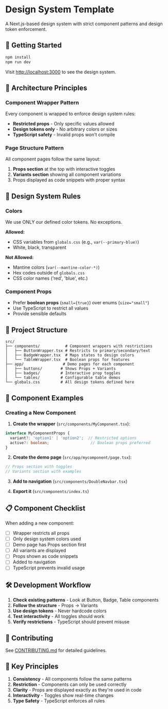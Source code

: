 # Design System Template

A Next.js-based design system with strict component patterns and design token enforcement.

## 🚀 Getting Started

```bash
npm install
npm run dev
```

Visit [http://localhost:3000](http://localhost:3000) to see the design system.

## 📐 Architecture Principles

### Component Wrapper Pattern
Every component is wrapped to enforce design system rules:
- **Restricted props** - Only specific values allowed
- **Design tokens only** - No arbitrary colors or sizes
- **TypeScript safety** - Invalid props won't compile

### Page Structure Pattern
All component pages follow the same layout:
1. **Props section** at the top with interactive toggles
2. **Variants section** showing all component variations
3. Props displayed as code snippets with proper syntax

## 🎨 Design System Rules

### Colors
We use ONLY our defined color tokens. No exceptions.

**Allowed:**
- CSS variables from `globals.css` (e.g., `var(--primary-blue)`)
- White, black, transparent

**Not Allowed:**
- Mantine colors (`var(--mantine-color-*)`)
- Hex codes outside of `globals.css`
- CSS color names ('red', 'blue', etc.)

### Component Props
- Prefer **boolean props** (`small={true}`) over enums (`size="small"`)
- Use TypeScript to restrict all values
- Provide sensible defaults

## 📁 Project Structure

```
src/
├── components/           # Component wrappers with restrictions
│   ├── ButtonWrapper.tsx # Restricts to primary/secondary/text
│   ├── BadgeWrapper.tsx  # Maps states to design colors
│   └── TableWrapper.tsx  # Boolean props for features
├── app/                 # Demo pages for each component
│   ├── buttons/        # Shows Props + Variants
│   ├── badges/         # Interactive prop toggles
│   └── tables/         # Configurable table demos
└── globals.css         # All design tokens defined here
```

## 🧩 Component Examples

### Creating a New Component

1. **Create the wrapper** (`src/components/MyComponent.tsx`):
```typescript
interface MyComponentProps {
  variant?: 'option1' | 'option2';  // Restricted options
  active?: boolean;                  // Boolean props preferred
}
```

2. **Create the demo page** (`src/app/mycomponent/page.tsx`):
```typescript
// Props section with toggles
// Variants section with examples
```

3. **Add to navigation** (`src/components/DoubleNavbar.tsx`)

4. **Export it** (`src/components/index.ts`)

## 📋 Component Checklist

When adding a new component:

- [ ] Wrapper restricts all props
- [ ] Only design system colors used
- [ ] Demo page has Props section first
- [ ] All variants are displayed
- [ ] Props shown as code snippets
- [ ] Added to navigation
- [ ] TypeScript prevents invalid usage

## 🛠 Development Workflow

1. **Check existing patterns** - Look at Button, Badge, Table components
2. **Follow the structure** - Props → Variants
3. **Use design tokens** - Never hardcode colors
4. **Test interactivity** - All toggles should work
5. **Verify restrictions** - TypeScript should prevent misuse

## 👥 Contributing

See [CONTRIBUTING.md](./CONTRIBUTING.md) for detailed guidelines.

## 🎯 Key Principles

1. **Consistency** - All components follow the same patterns
2. **Restriction** - Components can only be used correctly
3. **Clarity** - Props are displayed exactly as they're used in code
4. **Interactivity** - Toggles show real-time changes
5. **Type Safety** - TypeScript enforces all rules
